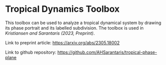 # Tropical Dynamics Toolbox
This toolbox can be used to analyze a tropical dynamical system by drawing its phase portrait and its labelled subdivision. The toolbox is used in *Kristiansen and Sarantaris (2023, Preprint)*.

Link to preprint article: https://arxiv.org/abs/2305.18002

Link to github repository: https://github.com/AHSarantaris/tropical-phase-plane
